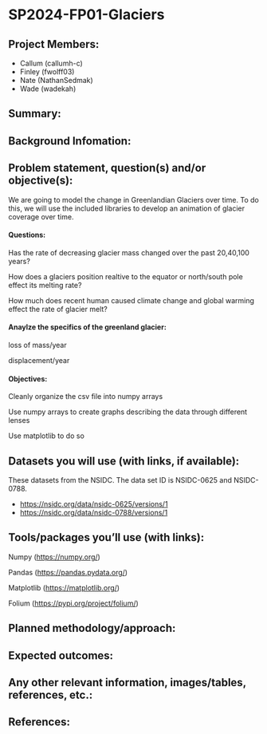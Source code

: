 # SP2024-FP01-Glaciers
## Project Members: 
- Callum (callumh-c)
- Finley (fwolff03)
- Nate (NathanSedmak)
- Wade (wadekah)
## Summary: 


## Background Infomation:


## Problem statement, question(s) and/or objective(s):

We are going to model the change in Greenlandian Glaciers over time. To do this, we will use the included libraries to develop an animation of glacier coverage over time.

#### Questions:

Has the rate of decreasing glacier mass changed over the past 20,40,100 years?

How does a glaciers position realtive to the equator or north/south pole effect its melting rate?

How much does recent human caused climate change and global warming effect the rate of glacier melt?

#### Anaylze the specifics of the greenland glacier:

loss of mass/year

displacement/year

#### Objectives:

Cleanly organize the csv file into numpy arrays

Use numpy arrays to create graphs describing the data through different lenses

Use matplotlib to do so


## Datasets you will use (with links, if available):

These datasets from the NSIDC. The data set ID is NSIDC-0625 and NSIDC-0788.
- https://nsidc.org/data/nsidc-0625/versions/1
- https://nsidc.org/data/nsidc-0788/versions/1
  
## Tools/packages you’ll use (with links):
Numpy (https://numpy.org/)

Pandas (https://pandas.pydata.org/)

Matplotlib (https://matplotlib.org/)

Folium (https://pypi.org/project/folium/)

## Planned methodology/approach:


## Expected outcomes:


## Any other relevant information, images/tables, references, etc.:


## References:


